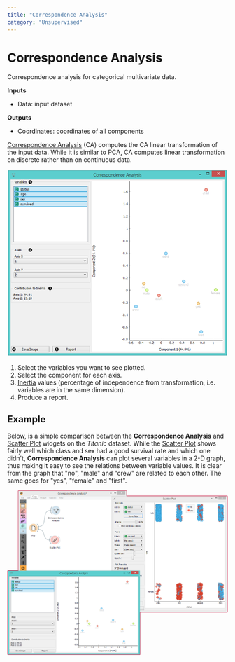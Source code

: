 ```yaml
---
title: "Correspondence Analysis"
category: "Unsupervised"
---
```

Correspondence Analysis
=======================

Correspondence analysis for categorical multivariate data.

**Inputs**

- Data: input dataset

**Outputs**

- Coordinates: coordinates of all components

[Correspondence Analysis](https://en.wikipedia.org/wiki/Correspondence_analysis) (CA) computes the CA linear transformation of the input data. While it is similar to PCA, CA computes linear transformation on discrete rather than on continuous data.

![](/widget-catalog/unsupervised/images/CorrespondenceAnalysis-stamped.png)

1. Select the variables you want to see plotted.
2. Select the component for each axis.
3. [Inertia](https://en.wikipedia.org/wiki/Sylvester%27s_law_of_inertia) values (percentage of independence from transformation, i.e. variables are in the same dimension).
4. Produce a report.

Example
-------

Below, is a simple comparison between the **Correspondence Analysis** and [Scatter Plot](/widget-catalog/unsupervised/../visualize/scatterplot) widgets on the *Titanic* dataset. While the [Scatter Plot](/widget-catalog/unsupervised/../visualize/scatterplot) shows fairly well which class and sex had a good survival rate and which one didn't, **Correspondence Analysis** can plot several variables in a 2-D graph, thus making it easy to see the relations between variable values. It is clear from the graph that "no", "male" and "crew" are related to each other. The same goes for "yes", "female" and "first".

![](/widget-catalog/unsupervised/images/CorrespondenceAnalysis-Example.png)
